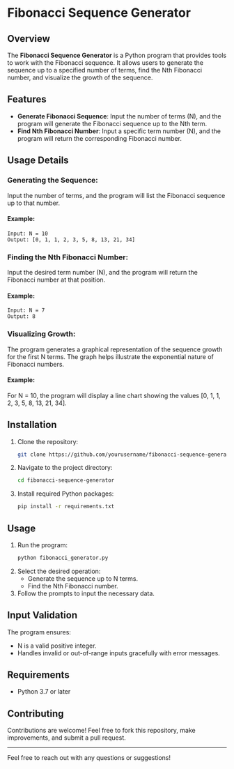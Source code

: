 # Fibonacci Sequence Generator

## Overview

The **Fibonacci Sequence Generator** is a Python program that provides tools to work with the Fibonacci sequence. It allows users to generate the sequence up to a specified number of terms, find the Nth Fibonacci number, and visualize the growth of the sequence.

## Features

- **Generate Fibonacci Sequence**: Input the number of terms (N), and the program will generate the Fibonacci sequence up to the Nth term.
- **Find Nth Fibonacci Number**: Input a specific term number (N), and the program will return the corresponding Fibonacci number.

## Usage Details

### Generating the Sequence:

Input the number of terms, and the program will list the Fibonacci sequence up to that number.

#### Example:
```
Input: N = 10
Output: [0, 1, 1, 2, 3, 5, 8, 13, 21, 34]
```

### Finding the Nth Fibonacci Number:

Input the desired term number (N), and the program will return the Fibonacci number at that position.

#### Example:
```
Input: N = 7
Output: 8
```

### Visualizing Growth:

The program generates a graphical representation of the sequence growth for the first N terms. The graph helps illustrate the exponential nature of Fibonacci numbers.

#### Example:

For N = 10, the program will display a line chart showing the values [0, 1, 1, 2, 3, 5, 8, 13, 21, 34].

## Installation

1. Clone the repository:
   ```bash
   git clone https://github.com/yourusername/fibonacci-sequence-generator.git
   ```
2. Navigate to the project directory:
   ```bash
   cd fibonacci-sequence-generator
   ```
3. Install required Python packages:
   ```bash
   pip install -r requirements.txt
   ```

## Usage

1. Run the program:
   ```bash
   python fibonacci_generator.py
   ```
2. Select the desired operation:
   - Generate the sequence up to N terms.
   - Find the Nth Fibonacci number.
3. Follow the prompts to input the necessary data.

## Input Validation

The program ensures:

- N is a valid positive integer.
- Handles invalid or out-of-range inputs gracefully with error messages.


## Requirements

- Python 3.7 or later

## Contributing

Contributions are welcome! Feel free to fork this repository, make improvements, and submit a pull request.

---

Feel free to reach out with any questions or suggestions!
